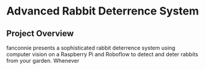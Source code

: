# Advanced Rabbit Deterrence System

## Project Overview

fanconnie presents a sophisticated rabbit deterrence system using computer vision on a Raspberry Pi and Roboflow to detect and deter rabbits from your garden. Whenever 